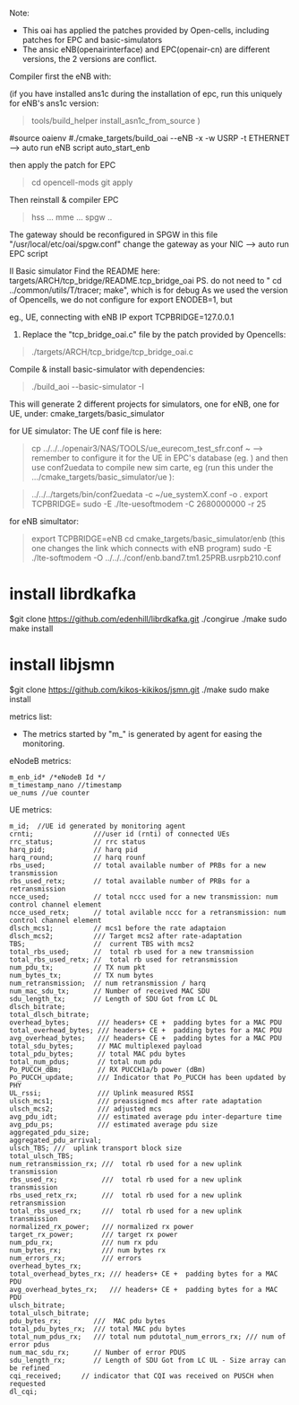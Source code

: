 Note: 
- This oai has applied the patches provided by Open-cells, including patches for EPC and basic-simulators
- The ansic eNB(openairinterface) and EPC(openair-cn) are different versions, the 2 versions are conflict.

Compiler first the eNB with:

(if you have installed ans1c during the installation of epc, run this uniquely for eNB's ans1c version:
> tools/build_helper
> install_asn1c_from_source
)

#source oaienv
#./cmake_targets/build_oai --eNB -x -w USRP -t ETHERNET
--> auto run eNB script auto_start_enb

then apply the patch for EPC
> cd opencell-mods
> git apply 

Then reinstall & compiler EPC
> hss ...
> mme ...
> spgw ..

The gateway should be reconfigured in SPGW 
in this file "/usr/local/etc/oai/spgw.conf"
change the gateway as your NIC
--> auto run EPC script

II Basic simulator
Find the README here: targets/ARCH/tcp_bridge/README.tcp_bridge_oai 
PS. do not need to "    cd ../common/utils/T/tracer; make", which is for debug
As we used the version of Opencells, we do not configure for export ENODEB=1, but 

eg., UE, connecting with eNB IP
export TCPBRIDGE=127.0.0.1


1. Replace the "tcp_bridge_oai.c" file by the patch provided by Opencells: 
> ./targets/ARCH/tcp_bridge/tcp_bridge_oai.c

Compile & install basic-simulator with dependencies:
> ./build_aoi --basic-simulator -I

This will generate 2 different projects for simulators, one for eNB, one for UE, under:
cmake_targets/basic_simulator

for UE simulator:
The UE conf file is here:
> cp ../../../openair3/NAS/TOOLS/ue_eurecom_test_sfr.conf ~
--> remember to configure it for the UE in EPC's database (eg. )
and then use conf2uedata to compile new sim carte, eg (run this under the .../cmake_targets/basic_simulator/ue ):

> ../../../targets/bin/conf2uedata -c ~/ue_systemX.conf -o .
> export  TCPBRIDGE=<IP du eNB>
> sudo -E ./lte-uesoftmodem -C 2680000000 -r 25


for eNB simultator:
> export TCPBRIDGE=eNB
> cd cmake_targets/basic_simulator/enb
(this one changes the link which connects with eNB program)
> sudo -E ./lte-softmodem -O ../../../conf/enb.band7.tm1.25PRB.usrpb210.conf


# install librdkafka
$git clone https://github.com/edenhill/librdkafka.git
./congirue
./make 
sudo make install

# install libjsmn

$git clone https://github.com/kikos-kikikos/jsmn.git
./make
sudo make install


metrics list:


* The metrics started by "m_" is generated by agent for easing the monitoring.

eNodeB metrics:
```
m_enb_id* /*eNodeB Id */
m_timestamp_nano //timestamp
ue_nums //ue counter
```

UE metrics: 
```
m_id;  //UE id generated by monitoring agent
crnti;               ///user id (rnti) of connected UEs
rrc_status;          // rrc status
harq_pid;            // harq pid
harq_round;          // harq rounf
rbs_used;            // total available number of PRBs for a new transmission
rbs_used_retx;       // total available number of PRBs for a retransmission
ncce_used;           // total nccc used for a new transmission: num control channel element
ncce_used_retx;      // total avilable nccc for a retransmission: num control channel element
dlsch_mcs1;          // mcs1 before the rate adaptaion
dlsch_mcs2;          /// Target mcs2 after rate-adaptation
TBS;                 //  current TBS with mcs2
total_rbs_used;      //  total rb used for a new transmission
total_rbs_used_retx; //  total rb used for retransmission
num_pdu_tx;          // TX num pkt
num_bytes_tx;        // TX num bytes
num_retransmission;  // num retransmission / harq
num_mac_sdu_tx;      // Number of received MAC SDU
sdu_length_tx;       // Length of SDU Got from LC DL
dlsch_bitrate;
total_dlsch_bitrate;
overhead_bytes;       /// headers+ CE +  padding bytes for a MAC PDU
total_overhead_bytes; /// headers+ CE +  padding bytes for a MAC PDU
avg_overhead_bytes;   /// headers+ CE +  padding bytes for a MAC PDU
total_sdu_bytes;      // MAC multiplexed payload
total_pdu_bytes;      // total MAC pdu bytes
total_num_pdus;       // total num pdu
Po_PUCCH_dBm;         // RX PUCCH1a/b power (dBm)
Po_PUCCH_update;      /// Indicator that Po_PUCCH has been updated by PHY
UL_rssi;              /// Uplink measured RSSI
ulsch_mcs1;           /// preassigned mcs after rate adaptation
ulsch_mcs2;           /// adjusted mcs
avg_pdu_idt;          /// estimated average pdu inter-departure time
avg_pdu_ps;           /// estimated average pdu size
aggregated_pdu_size;
aggregated_pdu_arrival;
ulsch_TBS; ///  uplink transport block size
total_ulsch_TBS;
num_retransmission_rx; ///  total rb used for a new uplink transmission
rbs_used_rx;           ///  total rb used for a new uplink transmission
rbs_used_retx_rx;      ///  total rb used for a new uplink retransmission
total_rbs_used_rx;     ///  total rb used for a new uplink transmission
normalized_rx_power;   /// normalized rx power
target_rx_power;       /// target rx power
num_pdu_rx;            /// num rx pdu
num_bytes_rx;          /// num bytes rx
num_errors_rx;         /// errors
overhead_bytes_rx;
total_overhead_bytes_rx; /// headers+ CE +  padding bytes for a MAC PDU
avg_overhead_bytes_rx;   /// headers+ CE +  padding bytes for a MAC PDU
ulsch_bitrate;
total_ulsch_bitrate;
pdu_bytes_rx;        ///  MAC pdu bytes
total_pdu_bytes_rx;  /// total MAC pdu bytes
total_num_pdus_rx;   /// total num pdutotal_num_errors_rx; /// num of error pdus
num_mac_sdu_rx;      // Number of error PDUS
sdu_length_rx;       // Length of SDU Got from LC UL - Size array can be refined
cqi_received;     // indicator that CQI was received on PUSCH when requested
dl_cqi;

```